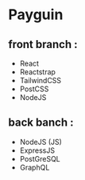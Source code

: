 # Payguin

## front branch :

- React
- Reactstrap
- TailwindCSS
- PostCSS
- NodeJS

## back banch :

- NodeJS (JS)
- ExpressJS
- PostGreSQL
- GraphQL
